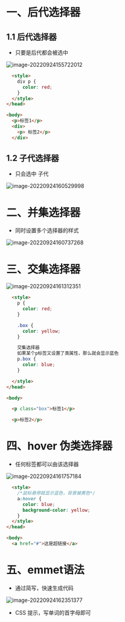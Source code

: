 # 一、后代选择器

## 1.1 后代选择器

- 只要是后代都会被选中

![image-20220924155722012](https://yrecord.oss-cn-hangzhou.aliyuncs.com/picture/202209241557133.png)

```html
  <style>
    div p {
      color: red;
    }
  </style>
</head>

<body>
  <p>标签1</p>
  <div>
    <p> 标签2</p>
  </div>

```

## 1.2 子代选择器

- 只会选中 子代

![image-20220924160529998](https://yrecord.oss-cn-hangzhou.aliyuncs.com/picture/202209241605123.png)

# 二、并集选择器

- 同时设置多个选择器的样式

![image-20220924160737268](https://yrecord.oss-cn-hangzhou.aliyuncs.com/picture/202209241607389.png)

# 三、交集选择器

![image-20220924161312351](https://yrecord.oss-cn-hangzhou.aliyuncs.com/picture/202209241613469.png)

```html
  <style>
    p {
      color: red;
    }

    .box {
      color: yellow;
    }

    交集选择器
    如果某个p标签又设置了类属性，那么就会显示蓝色
    p.box {
      color: blue;
    }

  </style>
</head>

<body>

  <p class="box">标签1</p> 

  <p>标签2</p>
```



# 四、hover 伪类选择器

- 任何标签都可以由该选择器

![image-20220924161757184](https://yrecord.oss-cn-hangzhou.aliyuncs.com/picture/202209241617264.png)

```html
  <style>
    /*鼠标悬停就显示蓝色，背景被黄色*/
    a:hover {
      color: blue;
      background-color: yellow;
    }
  </style>
</head>

<body>
  <a href="#">这是超链接</a>
```



# 五、emmet语法

- 通过简写，快速生成代码

![image-20220924162351377](https://yrecord.oss-cn-hangzhou.aliyuncs.com/picture/202209241623513.png)

- CSS 提示，写单词的首字母即可
